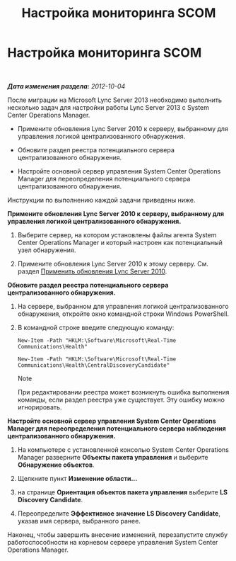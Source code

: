 ﻿---
title: Настройка мониторинга SCOM
TOCTitle: Настройка мониторинга SCOM
ms:assetid: 4003d225-2a33-448c-abd9-571750661140
ms:mtpsurl: https://technet.microsoft.com/ru-ru/library/JJ688033(v=OCS.15)
ms:contentKeyID: 49887960
ms.date: 05/19/2016
mtps_version: v=OCS.15
ms.translationtype: HT
---

# Настройка мониторинга SCOM

 

_**Дата изменения раздела:** 2012-10-04_

После миграции на Microsoft Lync Server 2013 необходимо выполнить несколько задач для настройки работы Lync Server 2013 с System Center Operations Manager.

  - Примените обновления Lync Server 2010 к серверу, выбранному для управления логикой централизованного обнаружения.

  - Обновите раздел реестра потенциального сервера централизованного обнаружения.

  - Настройте основной сервер управления System Center Operations Manager для переопределения потенциального сервера централизованного обнаружения.

Инструкции по выполнению каждой задачи приведены ниже.

**Примените обновления Lync Server 2010 к серверу, выбранному для управления логикой централизованного обнаружения.**

1.  Выберите сервер, на котором установлены файлы агента System Center Operations Manager и который настроен как потенциальный узел обнаружения.

2.  Примените обновления Lync Server 2010 к этому серверу. См. раздел [Применить обновления Lync Server 2010](apply-lync-server-2010-updates.md).

**Обновите раздел реестра потенциального сервера централизованного обнаружения.**

1.  На сервере, выбранном для управления логикой централизованного обнаружения, откройте окно командной строки Windows PowerShell.

2.  В командной строке введите следующую команду:
    
        New-Item -Path "HKLM:\Software\Microsoft\Real-Time Communications\Health"
    
        New-Item -Path "HKLM:\Software\Microsoft\Real-Time Communications\Health\CentralDiscoveryCandidate"
    
    > [!NOTE]  
    > При редактировании реестра может возникнуть ошибка выполнения команды, если раздел реестра уже существует. Эту ошибку можно игнорировать.

**Настройте основной сервер управления System Center Operations Manager для переопределения потенциального сервера наблюдения централизованного обнаружения.**

1.  На компьютере с установленной консолью System Center Operations Manager разверните **Объекты пакета управления** и выберите **Обнаружение объектов**.

2.  Щелкните пункт **Изменение области...**

3.  на странице **Ориентация объектов пакета управления** выберите **LS Discovery Candidate**.

4.  Переопределите **Эффективное значение LS Discovery Candidate**, указав имя сервера, выбранного ранее.

Наконец, чтобы завершить внесение изменений, перезапустите службу работоспособности на корневом сервере управления System Center Operations Manager.

